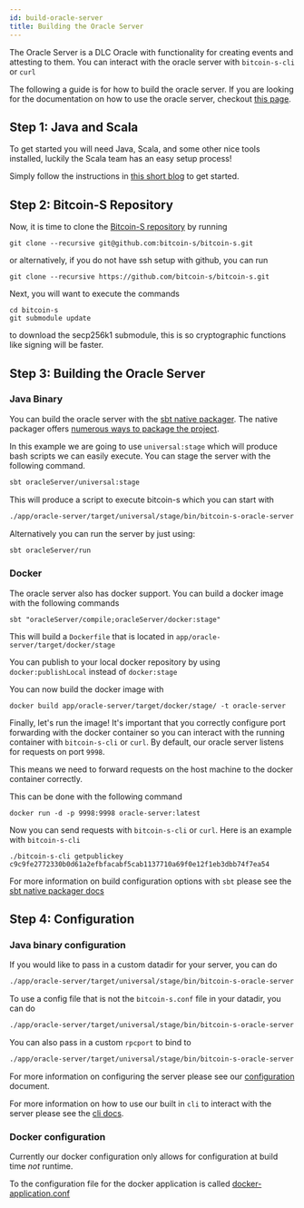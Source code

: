 ```yaml
---
id: build-oracle-server
title: Building the Oracle Server
---
```


The Oracle Server is a DLC Oracle with functionality for creating events and attesting to them.
You can interact with the oracle server with `bitcoin-s-cli` or `curl`

The following a guide is for how to build the oracle server.
If you are looking for the documentation on how to use the oracle server,
checkout [this page](oracle-server.md).

## Step 1: Java and Scala

To get started you will need Java, Scala, and some other nice tools installed, luckily the Scala team has an easy setup process!

Simply follow the instructions in [this short blog](https://www.scala-lang.org/2020/06/29/one-click-install.html) to get started.

## Step 2: Bitcoin-S Repository

Now, it is time to clone the [Bitcoin-S repository](https://github.com/bitcoin-s/bitcoin-s/) by running

```bashrc
git clone --recursive git@github.com:bitcoin-s/bitcoin-s.git
```

or alternatively, if you do not have ssh setup with github, you can run

```bashrc
git clone --recursive https://github.com/bitcoin-s/bitcoin-s.git
```

Next, you will want to execute the commands

```bashrc
cd bitcoin-s
git submodule update
```

to download the secp256k1 submodule, this is so cryptographic functions like signing will be faster.

## Step 3: Building the Oracle Server

### Java Binary

You can build the oracle server with the [sbt native packager](https://github.com/sbt/sbt-native-packager).
The native packager offers [numerous ways to package the project](https://github.com/sbt/sbt-native-packager#examples).

In this example we are going to use `universal:stage` which will produce bash scripts we can easily execute. You can stage the server with the following command.

```bash
sbt oracleServer/universal:stage
```

This will produce a script to execute bitcoin-s which you can start with

```bash
./app/oracle-server/target/universal/stage/bin/bitcoin-s-oracle-server
```

Alternatively you can run the server by just using:

```bash
sbt oracleServer/run
```

### Docker

The oracle server also has docker support. You can build a docker image with the following commands

```
sbt "oracleServer/compile;oracleServer/docker:stage"
```

This will build a `Dockerfile` that is located in `app/oracle-server/target/docker/stage`

You can publish to your local docker repository by using `docker:publishLocal` instead of `docker:stage`

You can now build the docker image with

```
docker build app/oracle-server/target/docker/stage/ -t oracle-server
```

Finally, let's run the image! It's important that you correctly configure port forwarding with the docker container so
you can interact with the running container with `bitcoin-s-cli` or `curl`. By default, our oracle
server listens for requests on port `9998`.

This means we need to forward requests on the host machine to the docker container correctly.

This can be done with the following command
```
docker run -d -p 9998:9998 oracle-server:latest
```

Now you can send requests with `bitcoin-s-cli` or `curl`.
Here is an example with `bitcoin-s-cli`
```
./bitcoin-s-cli getpublickey
c9c9fe2772330b0d61a2efbfacabf5cab1137710a69f0e12f1eb3dbb74f7ea54
```

For more information on build configuration options with `sbt` please see the [sbt native packager docs](https://sbt-native-packager.readthedocs.io/en/latest/formats/docker.html#tasks)


## Step 4: Configuration

### Java binary configuration
If you would like to pass in a custom datadir for your server, you can do

```bash
./app/oracle-server/target/universal/stage/bin/bitcoin-s-oracle-server --datadir /path/to/datadir/
```

To use a config file that is not the `bitcoin-s.conf` file in your datadir, you can do

```bash
./app/oracle-server/target/universal/stage/bin/bitcoin-s-oracle-server --conf /path/to/file.conf
```

You can also pass in a custom `rpcport` to bind to

```bash
./app/oracle-server/target/universal/stage/bin/bitcoin-s-oracle-server --rpcport 12345
```

For more information on configuring the server please see our [configuration](../config/configuration.md) document.

For more information on how to use our built in `cli` to interact with the server please see the [cli docs](../applications/cli.md).

### Docker configuration

Currently our docker configuration only allows for configuration at build time _not_ runtime.

To the configuration file for the docker application is called [docker-application.conf](../../app/oracle-server/src/universal/docker-application.conf)